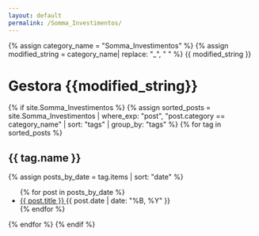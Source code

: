 ```yaml
---
layout: default
permalink: /Somma_Investimentos/
---
```


{% assign category_name = "Somma_Investimentos" %}
{% assign modified_string = category_name| replace: "_", " " %}
{{ modified_string }}
<h1>Gestora {{modified_string}}</h1>
{% if site.Somma_Investimentos %}
{% assign sorted_posts = site.Somma_Investimentos | where_exp: "post", "post.category == category_name" | sort: "tags" | group_by: "tags" %}
{% for tag in sorted_posts %}
<h2>{{ tag.name }}</h2>
{% assign posts_by_date = tag.items | sort: "date" %}
<ul>
{% for post in posts_by_date %}
<li><a href="{{ post.url | relative_url }}">{{ post.title }} </a><span>{{ post.date | date: "%B, %Y" }}</span></li>
{% endfor %}
</ul>
{% endfor %}
{% endif %}
